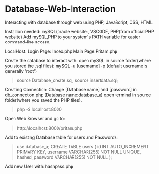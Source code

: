 # Database-Web-Interaction
Interacting with database through web using PHP, JavaScript, CSS, HTML

Installion needed: mySQL(oracle website), VSCODE, PHP(from official PHP website)
Add mySQL,PHP to your system's PATH variable for easier command-line access.

LocalHost. Login Page: Index.php
          Main Page:Pritam.php

Create the database to interact with:
open mySQL in source folder(where you stored the .sql files): mySQL -u [username] -p (default username is generally 'root')
> source Database_create.sql;
> source insertdata.sql;

Creating Connection:
Change [Database name] and [password] in db_connection.php (Database name:database_a)
open terminal in source folder(where you saved the PHP files).
> php -S localhost:8000

Open Web Browser and go to:
>http://localhost:8000/pritam.php


Add to existing Database table for users and Passwords:
>use database_a;
CREATE TABLE users (
    id INT AUTO_INCREMENT PRIMARY KEY,
    username VARCHAR(255) NOT NULL UNIQUE,
    hashed_password VARCHAR(255) NOT NULL );

Add new User with: hashpass.php
